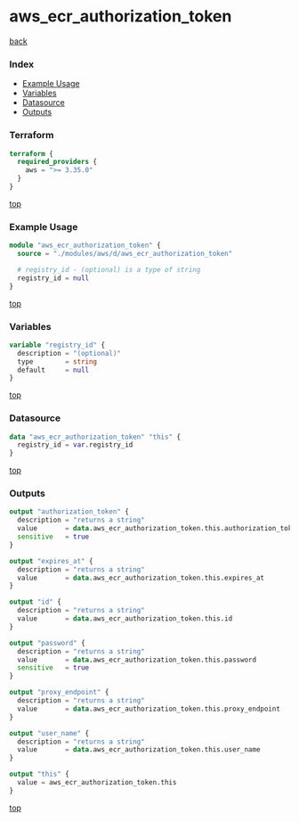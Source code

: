 # aws_ecr_authorization_token

[back](../aws.md)

### Index

- [Example Usage](#example-usage)
- [Variables](#variables)
- [Datasource](#datasource)
- [Outputs](#outputs)

### Terraform

```terraform
terraform {
  required_providers {
    aws = ">= 3.35.0"
  }
}
```

[top](#index)

### Example Usage

```terraform
module "aws_ecr_authorization_token" {
  source = "./modules/aws/d/aws_ecr_authorization_token"

  # registry_id - (optional) is a type of string
  registry_id = null
}
```

[top](#index)

### Variables

```terraform
variable "registry_id" {
  description = "(optional)"
  type        = string
  default     = null
}
```

[top](#index)

### Datasource

```terraform
data "aws_ecr_authorization_token" "this" {
  registry_id = var.registry_id
}
```

[top](#index)

### Outputs

```terraform
output "authorization_token" {
  description = "returns a string"
  value       = data.aws_ecr_authorization_token.this.authorization_token
  sensitive   = true
}

output "expires_at" {
  description = "returns a string"
  value       = data.aws_ecr_authorization_token.this.expires_at
}

output "id" {
  description = "returns a string"
  value       = data.aws_ecr_authorization_token.this.id
}

output "password" {
  description = "returns a string"
  value       = data.aws_ecr_authorization_token.this.password
  sensitive   = true
}

output "proxy_endpoint" {
  description = "returns a string"
  value       = data.aws_ecr_authorization_token.this.proxy_endpoint
}

output "user_name" {
  description = "returns a string"
  value       = data.aws_ecr_authorization_token.this.user_name
}

output "this" {
  value = aws_ecr_authorization_token.this
}
```

[top](#index)